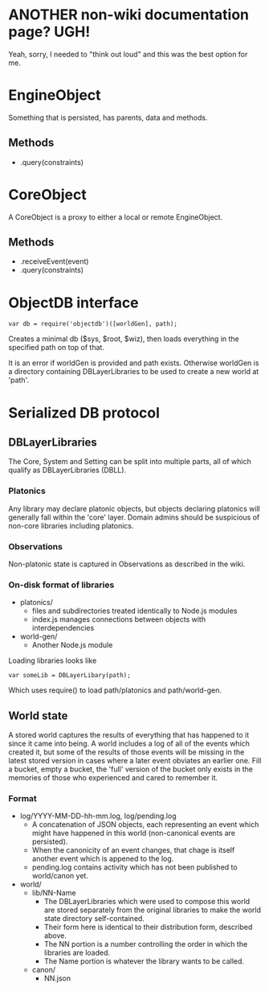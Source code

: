 # ANOTHER non-wiki documentation page? UGH!

Yeah, sorry, I needed to "think out loud" and this was the best option for me.

# EngineObject

Something that is persisted, has parents, data and methods.

## Methods

* .query(constraints)

# CoreObject

A CoreObject is a proxy to either a local or remote EngineObject.

## Methods

* .receiveEvent(event)
* .query(constraints)

# ObjectDB interface

    var db = require('objectdb')([worldGen], path);

Creates a minimal db ($sys, $root, $wiz), then loads everything in the specified path on top of that.

It is an error if worldGen is provided and path exists. Otherwise worldGen is a directory containing DBLayerLibraries to be used to create a new world at 'path'.

# Serialized DB protocol

## DBLayerLibraries

The Core, System and Setting can be split into multiple parts, all of which
qualify as DBLayerLibraries (DBLL).

### Platonics

Any library may declare platonic objects, but objects declaring platonics will generally fall within the 'core' layer. Domain admins should be suspicious of non-core libraries including platonics.

### Observations

Non-platonic state is captured in Observations as described in the wiki.

### On-disk format of libraries

 * platonics/
   * files and subdirectories treated identically to Node.js modules
   * index.js manages connections between objects with interdependencies
 * world-gen/
   * Another Node.js module

Loading libraries looks like

    var someLib = DBLayerLibary(path);

Which uses require() to load path/platonics and path/world-gen.

## World state

A stored world captures the results of everything that has happened to it since it came into being. A world includes a log of all of the events which created it, but some of the results of those events will be missing in the latest stored version in cases where a later event obviates an earlier one.  Fill a bucket, empty a bucket, the 'full' version of the bucket only exists in the memories of those who experienced and cared to remember it.

### Format

  * log/YYYY-MM-DD-hh-mm.log, log/pending.log
    * A concatenation of JSON objects, each representing an event which might have happened in this world (non-canonical events are persisted).
    * When the canonicity of an event changes, that chage is itself another event which is appened to the log.
    * pending.log contains activity which has not been published to world/canon yet.
  * world/
    * lib/NN-Name
      * The DBLayerLibraries which were used to compose this world are stored separately from the original libraries to make the world state directory self-contained.
      * Their form here is identical to their distribution form, described above.
      * The NN portion is a number controlling the order in which the libraries are loaded.
      * The Name portion is whatever the library wants to be called.
    * canon/
      * NN.json
 
 
